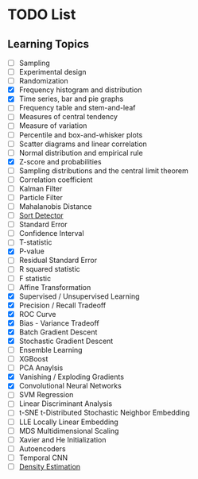 # TODO List

## Learning Topics

- [ ] Sampling
- [ ] Experimental design
- [ ] Randomization
- [x] Frequency histogram and distribution
- [x] Time series, bar and pie graphs
- [ ] Frequency table and stem-and-leaf
- [ ] Measures of central tendency
- [ ] Measure of variation
- [ ] Percentile and box-and-whisker plots
- [ ] Scatter diagrams and linear correlation
- [ ] Normal distribution and empirical rule
- [x] Z-score and probabilities
- [ ] Sampling distributions and the central limit theorem
- [ ] Correlation coefficient
- [ ] Kalman Filter
- [ ] Particle Filter
- [ ] Mahalanobis Distance
- [ ] [Sort Detector](https://github.com/abewley/sort)
- [ ] Standard Error
- [ ] Confidence Interval
- [ ] T-statistic
- [x] P-value
- [ ] Residual Standard Error
- [ ] R squared statistic
- [ ] F statistic
- [ ] Affine Transformation
- [x] Supervised / Unsupervised Learning
- [x] Precision / Recall Tradeoff
- [x] ROC Curve
- [x] Bias - Variance Tradeoff
- [x] Batch Gradient Descent
- [x] Stochastic Gradient Descent
- [ ] Ensemble Learning
- [ ] XGBoost
- [ ] PCA Anaylsis
- [x] Vanishing / Exploding Gradients
- [x] Convolutional Neural Networks
- [ ] SVM Regression
- [ ] Linear Discriminant Analysis
- [ ] t-SNE t-Distributed Stochastic Neighbor Embedding
- [ ] LLE Locally Linear Embedding
- [ ] MDS Multidimensional Scaling
- [ ] Xavier and He Initialization
- [ ] Autoencoders
- [ ] Temporal CNN
- [ ] [Density Estimation](https://scikit-learn.org/stable/modules/density.html)
